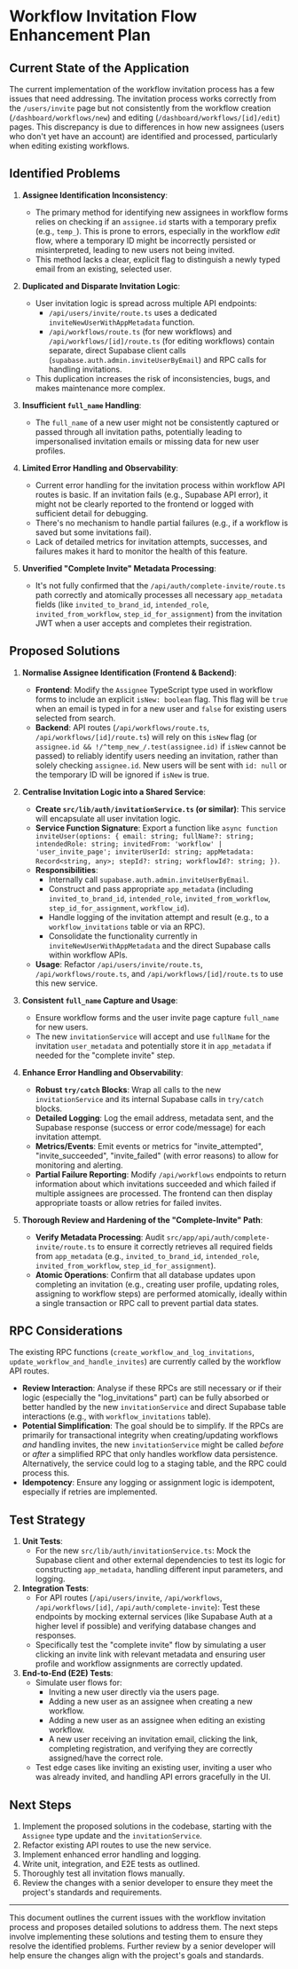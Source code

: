 # Workflow Invitation Flow Enhancement Plan

## Current State of the Application

The current implementation of the workflow invitation process has a few issues that need addressing. The invitation process works correctly from the `/users/invite` page but not consistently from the workflow creation (`/dashboard/workflows/new`) and editing (`/dashboard/workflows/[id]/edit`) pages. This discrepancy is due to differences in how new assignees (users who don't yet have an account) are identified and processed, particularly when editing existing workflows.

## Identified Problems

1.  **Assignee Identification Inconsistency**:
    *   The primary method for identifying new assignees in workflow forms relies on checking if an `assignee.id` starts with a temporary prefix (e.g., `temp_`). This is prone to errors, especially in the workflow *edit* flow, where a temporary ID might be incorrectly persisted or misinterpreted, leading to new users not being invited.
    *   This method lacks a clear, explicit flag to distinguish a newly typed email from an existing, selected user.

2.  **Duplicated and Disparate Invitation Logic**:
    *   User invitation logic is spread across multiple API endpoints:
        *   `/api/users/invite/route.ts` uses a dedicated `inviteNewUserWithAppMetadata` function.
        *   `/api/workflows/route.ts` (for new workflows) and `/api/workflows/[id]/route.ts` (for editing workflows) contain separate, direct Supabase client calls (`supabase.auth.admin.inviteUserByEmail`) and RPC calls for handling invitations.
    *   This duplication increases the risk of inconsistencies, bugs, and makes maintenance more complex.

3.  **Insufficient `full_name` Handling**:
    *   The `full_name` of a new user might not be consistently captured or passed through all invitation paths, potentially leading to impersonalised invitation emails or missing data for new user profiles.

4.  **Limited Error Handling and Observability**:
    *   Current error handling for the invitation process within workflow API routes is basic. If an invitation fails (e.g., Supabase API error), it might not be clearly reported to the frontend or logged with sufficient detail for debugging.
    *   There's no mechanism to handle partial failures (e.g., if a workflow is saved but some invitations fail).
    *   Lack of detailed metrics for invitation attempts, successes, and failures makes it hard to monitor the health of this feature.

5.  **Unverified "Complete Invite" Metadata Processing**:
    *   It's not fully confirmed that the `/api/auth/complete-invite/route.ts` path correctly and atomically processes all necessary `app_metadata` fields (like `invited_to_brand_id`, `intended_role`, `invited_from_workflow`, `step_id_for_assignment`) from the invitation JWT when a user accepts and completes their registration.

## Proposed Solutions

1.  **Normalise Assignee Identification (Frontend & Backend)**:
    *   **Frontend**: Modify the `Assignee` TypeScript type used in workflow forms to include an explicit `isNew: boolean` flag. This flag will be `true` when an email is typed in for a new user and `false` for existing users selected from search.
    *   **Backend**: API routes (`/api/workflows/route.ts`, `/api/workflows/[id]/route.ts`) will rely on this `isNew` flag (or `assignee.id && !/^temp_new_/.test(assignee.id)` if `isNew` cannot be passed) to reliably identify users needing an invitation, rather than solely checking `assignee.id`. New users will be sent with `id: null` or the temporary ID will be ignored if `isNew` is true.

2.  **Centralise Invitation Logic into a Shared Service**:
    *   **Create `src/lib/auth/invitationService.ts` (or similar)**: This service will encapsulate all user invitation logic.
    *   **Service Function Signature**: Export a function like `async function inviteUser(options: { email: string; fullName?: string; intendedRole: string; invitedFrom: 'workflow' | 'user_invite_page'; inviterUserId: string; appMetadata: Record<string, any>; stepId?: string; workflowId?: string; })`.
    *   **Responsibilities**:
        *   Internally call `supabase.auth.admin.inviteUserByEmail`.
        *   Construct and pass appropriate `app_metadata` (including `invited_to_brand_id`, `intended_role`, `invited_from_workflow`, `step_id_for_assignment`, `workflow_id`).
        *   Handle logging of the invitation attempt and result (e.g., to a `workflow_invitations` table or via an RPC).
        *   Consolidate the functionality currently in `inviteNewUserWithAppMetadata` and the direct Supabase calls within workflow APIs.
    *   **Usage**: Refactor `/api/users/invite/route.ts`, `/api/workflows/route.ts`, and `/api/workflows/[id]/route.ts` to use this new service.

3.  **Consistent `full_name` Capture and Usage**:
    *   Ensure workflow forms and the user invite page capture `full_name` for new users.
    *   The new `invitationService` will accept and use `fullName` for the invitation `user_metadata` and potentially store it in `app_metadata` if needed for the "complete invite" step.

4.  **Enhance Error Handling and Observability**:
    *   **Robust `try/catch` Blocks**: Wrap all calls to the new `invitationService` and its internal Supabase calls in `try/catch` blocks.
    *   **Detailed Logging**: Log the email address, metadata sent, and the Supabase response (success or error code/message) for each invitation attempt.
    *   **Metrics/Events**: Emit events or metrics for "invite_attempted", "invite_succeeded", "invite_failed" (with error reasons) to allow for monitoring and alerting.
    *   **Partial Failure Reporting**: Modify `/api/workflows` endpoints to return information about which invitations succeeded and which failed if multiple assignees are processed. The frontend can then display appropriate toasts or allow retries for failed invites.

5.  **Thorough Review and Hardening of the "Complete-Invite" Path**:
    *   **Verify Metadata Processing**: Audit `src/app/api/auth/complete-invite/route.ts` to ensure it correctly retrieves all required fields from `app_metadata` (e.g., `invited_to_brand_id`, `intended_role`, `invited_from_workflow`, `step_id_for_assignment`).
    *   **Atomic Operations**: Confirm that all database updates upon completing an invitation (e.g., creating user profile, updating roles, assigning to workflow steps) are performed atomically, ideally within a single transaction or RPC call to prevent partial data states.

## RPC Considerations

The existing RPC functions (`create_workflow_and_log_invitations`, `update_workflow_and_handle_invites`) are currently called by the workflow API routes.
*   **Review Interaction**: Analyse if these RPCs are still necessary or if their logic (especially the "log_invitations" part) can be fully absorbed or better handled by the new `invitationService` and direct Supabase table interactions (e.g., with `workflow_invitations` table).
*   **Potential Simplification**: The goal should be to simplify. If the RPCs are primarily for transactional integrity when creating/updating workflows *and* handling invites, the new `invitationService` might be called *before* or *after* a simplified RPC that only handles workflow data persistence. Alternatively, the service could log to a staging table, and the RPC could process this.
*   **Idempotency**: Ensure any logging or assignment logic is idempotent, especially if retries are implemented.

## Test Strategy

1.  **Unit Tests**:
    *   For the new `src/lib/auth/invitationService.ts`: Mock the Supabase client and other external dependencies to test its logic for constructing `app_metadata`, handling different input parameters, and logging.
2.  **Integration Tests**:
    *   For API routes (`/api/users/invite`, `/api/workflows`, `/api/workflows/[id]`, `/api/auth/complete-invite`): Test these endpoints by mocking external services (like Supabase Auth at a higher level if possible) and verifying database changes and responses.
    *   Specifically test the "complete invite" flow by simulating a user clicking an invite link with relevant metadata and ensuring user profile and workflow assignments are correctly updated.
3.  **End-to-End (E2E) Tests**:
    *   Simulate user flows for:
        *   Inviting a new user directly via the users page.
        *   Adding a new user as an assignee when creating a new workflow.
        *   Adding a new user as an assignee when editing an existing workflow.
        *   A new user receiving an invitation email, clicking the link, completing registration, and verifying they are correctly assigned/have the correct role.
    *   Test edge cases like inviting an existing user, inviting a user who was already invited, and handling API errors gracefully in the UI.

## Next Steps

1.  Implement the proposed solutions in the codebase, starting with the `Assignee` type update and the `invitationService`.
2.  Refactor existing API routes to use the new service.
3.  Implement enhanced error handling and logging.
4.  Write unit, integration, and E2E tests as outlined.
5.  Thoroughly test all invitation flows manually.
6.  Review the changes with a senior developer to ensure they meet the project's standards and requirements.

---

This document outlines the current issues with the workflow invitation process and proposes detailed solutions to address them. The next steps involve implementing these solutions and testing them to ensure they resolve the identified problems. Further review by a senior developer will help ensure the changes align with the project's goals and standards. 
